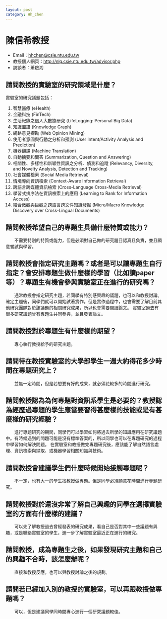 ```yaml
---
layout: post
category: Hh_chen
---
```

#  陳信希教授
- Email：hhchen@csie.ntu.edu.tw
- 教授個人網頁：<http://nlg.csie.ntu.edu.tw/advisor.php>
- 訪談者：蕭啟湘

## 請問教授的實驗室的研究領域是什麼？
實驗室的研究議題包括：
1. 智慧醫療 (eHealth)
2. 金融科技 (FinTech)
3. 生活紀錄之個人大數據研究 (LifeLogging: Personal Big Data)
4. 知識圖譜 (Knowledge Graph)
5. 網路意見探勘 (Web Opinion Mining)
6. 使用者意圖與行動之分析和預測 (User Intent/Activity Analysis and Prediction)
7. 機器翻譯 (Machine Translation)
8. 自動摘要和問答 (Summarization, Question and Answering)
9. 相關性、多樣性和新穎性資訊之分析、偵測和追蹤 (Relevancy, Diversity, and Novelty Analysis, Detection and Tracking)
10. 社會媒體檢索 (Social Media Retrieval)
11. 情境導向資訊檢索 (Context-Aware Information Retrieval)
12. 跨語言跨媒體資訊檢索 (Cross-Language Cross-Media Retrieval)
13. 學習式排序法在資訊檢索上的應用 (Learning to Rank for Information Access)
14. 結合微觀與巨觀之跨語言跨文件知識發掘 (Micro/Macro Knowledge Discovery over Cross-Lingual Documents)

## 請問教授希望自己的專題生具備什麼特質或能力？
&emsp;&emsp;不需要特別的特質或能力，但是必須對自己做的研究題目認真且負責，並且願意嘗試與學習。

## 請問教授會指定研究主題嗎？或者是可以讓專題生自行指定？會安排專題生做什麼樣的學習（比如讀paper等）？專題生有機會參與實驗室正在進行的研究嗎？
&emsp;&emsp;通常教授會指定研究主題，若同學有特別感興趣的議題，也可以和教授討論。
確定主題後，同學們就可以開始試著實作。但是實作過程中，也會需要了解目前其他研究團隊對於該議題的相關研究成果，所以也會需要閱讀論文。
實驗室過去有很多研究議題曾有專題生共同參與，並且發表論文。

## 請問教授對於專題生有什麼樣的期望？
&emsp;&emsp;專心執行教授給予的研究主題。

## 請問待在教授實驗室的大學部學生一週大約得花多少時間在專題研究上？
&emsp;&emsp;並無一定時間，但是若想要有好的成果，就必須花較多的時間進行研究。

## 請問教授認為為何專題對資訊系學生是必要的？教授認為經歷過專題的學生應當要習得甚麼樣的技能或是有甚麼樣的研究經驗？
&emsp;&emsp;進行專題研究的期間，同學們可以學習如何將過去所學的知識應用在研究議題中。有時候遇到的問題可能是沒有標準答案的，所以同學也可以在專題研究的過程中學習如何解決問題。
在實驗室和教授做完專題研究後，應該能了解自然語言處理、資訊檢索與擷取、或機器學習相關知識與技術。

## 請問教授會建議學生們什麼時候開始接觸專題呢？
&emsp;&emsp;不一定，也有大一的學生找教授做專題。但是同學必須願意花時間進行專題研究。

## 請問教授對於還沒非常了解自己興趣的同學在選擇實驗室的方面有什麼樣的建議？
&emsp;&emsp;可以先了解教授過去曾經發表的研究成果，看自己是否對其中一些議題有興趣，或是聯絡實驗室的學生，進一步了解實驗室最近正在進行的研究。

## 請問教授，成為專題生之後，如果發現研究主題和自己的興趣不合時，該怎麼辦呢？
&emsp;&emsp;直接和教授反應，也可以與教授討論之後的規劃。

## 請問若已經加入別的教授的實驗室，可以再跟教授做專題嗎？
&emsp;&emsp;可以，但是建議同學同時間專心進行一個研究議題較佳。
